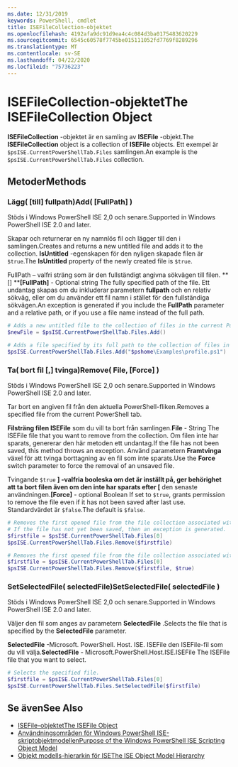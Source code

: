 ```yaml
---
ms.date: 12/31/2019
keywords: PowerShell, cmdlet
title: ISEFileCollection-objektet
ms.openlocfilehash: 4192afa9dc91d9ea4c4c084d3ba0175483620229
ms.sourcegitcommit: 6545c60578f7745be015111052fd7769f8289296
ms.translationtype: MT
ms.contentlocale: sv-SE
ms.lasthandoff: 04/22/2020
ms.locfileid: "75736223"
---
```

# <a name="the-isefilecollection-object"></a><span data-ttu-id="70d21-103">ISEFileCollection-objektet</span><span class="sxs-lookup"><span data-stu-id="70d21-103">The ISEFileCollection Object</span></span>

<span data-ttu-id="70d21-104">**ISEFileCollection** -objektet är en samling av **ISEFile** -objekt.</span><span class="sxs-lookup"><span data-stu-id="70d21-104">The **ISEFileCollection** object is a collection of **ISEFile** objects.</span></span> <span data-ttu-id="70d21-105">Ett exempel är `$psISE.CurrentPowerShellTab.Files` samlingen.</span><span class="sxs-lookup"><span data-stu-id="70d21-105">An example is the `$psISE.CurrentPowerShellTab.Files` collection.</span></span>

## <a name="methods"></a><span data-ttu-id="70d21-106">Metoder</span><span class="sxs-lookup"><span data-stu-id="70d21-106">Methods</span></span>

### <a name="add-fullpath-"></a><span data-ttu-id="70d21-107">Lägg\( \[till\] fullpath\)</span><span class="sxs-lookup"><span data-stu-id="70d21-107">Add\( \[FullPath\] \)</span></span>

<span data-ttu-id="70d21-108">Stöds i Windows PowerShell ISE 2,0 och senare.</span><span class="sxs-lookup"><span data-stu-id="70d21-108">Supported in Windows PowerShell ISE 2.0 and later.</span></span>

<span data-ttu-id="70d21-109">Skapar och returnerar en ny namnlös fil och lägger till den i samlingen.</span><span class="sxs-lookup"><span data-stu-id="70d21-109">Creates and returns a new untitled file and adds it to the collection.</span></span> <span data-ttu-id="70d21-110">**IsUntitled** -egenskapen för den nyligen skapade filen är `$true`.</span><span class="sxs-lookup"><span data-stu-id="70d21-110">The **IsUntitled** property of the newly created file is `$true`.</span></span>

<span data-ttu-id="70d21-111">FullPath – valfri sträng som är den fullständigt angivna sökvägen till filen. \*\* \[\] \*\*</span><span class="sxs-lookup"><span data-stu-id="70d21-111">**\[FullPath\]** - Optional string The fully specified path of the file.</span></span> <span data-ttu-id="70d21-112">Ett undantag skapas om du inkluderar parametern **fullpath** och en relativ sökväg, eller om du använder ett fil namn i stället för den fullständiga sökvägen.</span><span class="sxs-lookup"><span data-stu-id="70d21-112">An exception is generated if you include the **FullPath** parameter and a relative path, or if you use a file name instead of the full path.</span></span>

```powershell
# Adds a new untitled file to the collection of files in the current PowerShell tab.
$newFile = $psISE.CurrentPowerShellTab.Files.Add()

# Adds a file specified by its full path to the collection of files in the current PowerShell tab.
$psISE.CurrentPowerShellTab.Files.Add("$pshome\Examples\profile.ps1")
```

### <a name="remove-file-force-"></a><span data-ttu-id="70d21-113">Ta\( bort fil \[,\] tvinga\)</span><span class="sxs-lookup"><span data-stu-id="70d21-113">Remove\( File, \[Force\] \)</span></span>

<span data-ttu-id="70d21-114">Stöds i Windows PowerShell ISE 2,0 och senare.</span><span class="sxs-lookup"><span data-stu-id="70d21-114">Supported in Windows PowerShell ISE 2.0 and later.</span></span>

<span data-ttu-id="70d21-115">Tar bort en angiven fil från den aktuella PowerShell-fliken.</span><span class="sxs-lookup"><span data-stu-id="70d21-115">Removes a specified file from the current PowerShell tab.</span></span>

<span data-ttu-id="70d21-116">**Filsträng filen ISEFile** som du vill ta bort från samlingen.</span><span class="sxs-lookup"><span data-stu-id="70d21-116">**File** - String The ISEFile file that you want to remove from the collection.</span></span> <span data-ttu-id="70d21-117">Om filen inte har sparats, genererar den här metoden ett undantag.</span><span class="sxs-lookup"><span data-stu-id="70d21-117">If the file has not been saved, this method throws an exception.</span></span> <span data-ttu-id="70d21-118">Använd parametern **Framtvinga** växel för att tvinga borttagning av en fil som inte sparats.</span><span class="sxs-lookup"><span data-stu-id="70d21-118">Use the **Force** switch parameter to force the removal of an unsaved file.</span></span>

<span data-ttu-id="70d21-119">Tvingande `$true` **\] -valfria booleska om det är inställt på, ger behörighet att ta bort filen även om den inte har sparats efter \[** den senaste användningen.</span><span class="sxs-lookup"><span data-stu-id="70d21-119">**\[Force\]** - optional Boolean If set to `$true`, grants permission to remove the file even if it has not been saved after last use.</span></span> <span data-ttu-id="70d21-120">Standardvärdet är `$false`.</span><span class="sxs-lookup"><span data-stu-id="70d21-120">The default is `$false`.</span></span>

```powershell
# Removes the first opened file from the file collection associated with the current PowerShell tab.
# If the file has not yet been saved, then an exception is generated.
$firstfile = $psISE.CurrentPowerShellTab.Files[0]
$psISE.CurrentPowerShellTab.Files.Remove($firstfile)

# Removes the first opened file from the file collection associated with the current PowerShell tab, even if it has not been saved.
$firstfile = $psISE.CurrentPowerShellTab.Files[0]
$psISE.CurrentPowerShellTab.Files.Remove($firstfile, $true)
```

### <a name="setselectedfile-selectedfile-"></a><span data-ttu-id="70d21-121">SetSelectedFile\( selectedFile\)</span><span class="sxs-lookup"><span data-stu-id="70d21-121">SetSelectedFile\( selectedFile \)</span></span>

<span data-ttu-id="70d21-122">Stöds i Windows PowerShell ISE 2,0 och senare.</span><span class="sxs-lookup"><span data-stu-id="70d21-122">Supported in Windows PowerShell ISE 2.0 and later.</span></span>

<span data-ttu-id="70d21-123">Väljer den fil som anges av parametern **SelectedFile** .</span><span class="sxs-lookup"><span data-stu-id="70d21-123">Selects the file that is specified by the **SelectedFile** parameter.</span></span>

<span data-ttu-id="70d21-124">**SelectedFile** -Microsoft. PowerShell. Host. ISE. ISEFile den ISEFile-fil som du vill välja.</span><span class="sxs-lookup"><span data-stu-id="70d21-124">**SelectedFile** - Microsoft.PowerShell.Host.ISE.ISEFile The ISEFile file that you want to select.</span></span>

```powershell
# Selects the specified file.
$firstfile = $psISE.CurrentPowerShellTab.Files[0]
$psISE.CurrentPowerShellTab.Files.SetSelectedFile($firstfile)
```

## <a name="see-also"></a><span data-ttu-id="70d21-125">Se även</span><span class="sxs-lookup"><span data-stu-id="70d21-125">See Also</span></span>

- [<span data-ttu-id="70d21-126">ISEFile-objektet</span><span class="sxs-lookup"><span data-stu-id="70d21-126">The ISEFile Object</span></span>](The-ISEFile-Object.md)
- [<span data-ttu-id="70d21-127">Användningsområden för Windows PowerShell ISE-skriptobjektmodellen</span><span class="sxs-lookup"><span data-stu-id="70d21-127">Purpose of the Windows PowerShell ISE Scripting Object Model</span></span>](Purpose-of-the-Windows-PowerShell-ISE-Scripting-Object-Model.md)
- [<span data-ttu-id="70d21-128">Objekt modells-hierarkin för ISE</span><span class="sxs-lookup"><span data-stu-id="70d21-128">The ISE Object Model Hierarchy</span></span>](The-ISE-Object-Model-Hierarchy.md)
